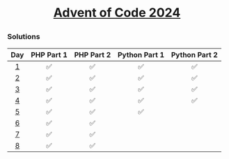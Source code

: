 # <p align="center"> [Advent of Code 2024](https://adventofcode.com/2024/day/5)</p>

### Solutions

|                   Day                    | PHP Part 1 | PHP Part 2 | Python Part 1 | Python Part 2 |
| :--------------------------------------: | :--------: | :--------: | :-----------: | :-----------: |
| [1](https://adventofcode.com/2024/day/1) |     ✅     |     ✅     |      ✅       |      ✅       |
| [2](https://adventofcode.com/2024/day/2) |     ✅     |     ✅     |      ✅       |      ✅       |
| [3](https://adventofcode.com/2024/day/3) |     ✅     |     ✅     |      ✅       |      ✅       |
| [4](https://adventofcode.com/2024/day/4) |     ✅     |     ✅     |      ✅       |      ✅       |
| [5](https://adventofcode.com/2024/day/5) |     ✅     |     ✅     |      ✅       |               |
| [6](https://adventofcode.com/2024/day/6) |     ✅     |     ✅     |               |               |
| [7](https://adventofcode.com/2024/day/7) |     ✅     |     ✅     |               |               |
| [8](https://adventofcode.com/2024/day/8) |     ✅     |     ✅     |               |               |

<!-- |  [9](https://adventofcode.com/2024/day/9)  |     ✅     |     ✅     |      ✅       |      ✅       | -->
<!-- | [10](https://adventofcode.com/2024/day/10) |     ✅     |     ✅     |      ✅       |      ✅       | -->
<!-- | [11](https://adventofcode.com/2024/day/11) |     ✅     |     ✅     |      ✅       |      ✅       | -->
<!-- | [12](https://adventofcode.com/2024/day/12) |     ✅     |     ✅     |      ✅       |      ✅       | -->
<!-- | [13](https://adventofcode.com/2024/day/13) |     ✅     |     ✅     |      ✅       |      ✅       | -->
<!-- | [14](https://adventofcode.com/2024/day/14) |     ✅     |     ✅     |      ✅       |      ✅       | -->
<!-- | [15](https://adventofcode.com/2024/day/15) |     ✅     |     ✅     |      ✅       |      ✅       | -->
<!-- | [16](https://adventofcode.com/2024/day/16) |     ✅     |     ✅     |      ✅       |      ✅       | -->
<!-- | [17](https://adventofcode.com/2024/day/17) |     ✅     |     ✅     |      ✅       |      ✅       | -->
<!-- | [18](https://adventofcode.com/2024/day/18) |     ✅     |     ✅     |      ✅       |      ✅       | -->
<!-- | [19](https://adventofcode.com/2024/day/19) |     ✅     |     ✅     |      ✅       |      ✅       | -->
<!-- | [20](https://adventofcode.com/2024/day/20) |     ✅     |     ✅     |      ✅       |      ✅       | -->
<!-- | [21](https://adventofcode.com/2024/day/21) |     ✅     |     ✅     |      ✅       |      ✅       | -->
<!-- | [22](https://adventofcode.com/2024/day/22) |     ✅     |     ✅     |      ✅       |      ✅       | -->
<!-- | [23](https://adventofcode.com/2024/day/23) |     ✅     |     ✅     |      ✅       |      ✅       | -->
<!-- | [24](https://adventofcode.com/2024/day/24) |     ✅     |     ✅     |      ✅       |      ✅       | -->
<!-- | [25](https://adventofcode.com/2024/day/25) |     ✅     |     ✅     |      ✅       |      ✅       | -->
